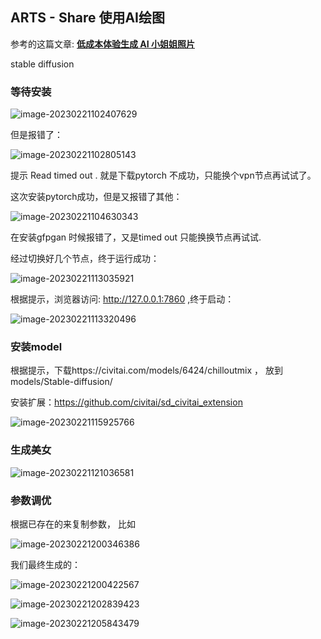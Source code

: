 ## ARTS - Share 使用AI绘图

参考的这篇文章: [**低成本体验生成 AI 小姐姐照片**](https://medium.com/@croath/%E4%BD%8E%E6%88%90%E6%9C%AC%E4%BD%93%E9%AA%8C%E7%94%9F%E6%88%90-ai-%E5%B0%8F%E5%A7%90%E5%A7%90%E7%85%A7%E7%89%87-85ffa7c13cd7)

stable diffusion



### 等待安装

![image-20230221102407629](http://qiniu.honeywen.com/img/20230221102409.png)



但是报错了：

![image-20230221102805143](http://qiniu.honeywen.com/img/20230221102806.png)

提示 Read timed out .  就是下载pytorch 不成功，只能换个vpn节点再试试了。

这次安装pytorch成功，但是又报错了其他：

![image-20230221104630343](http://qiniu.honeywen.com/img/20230221104631.png)

在安装gfpgan 时候报错了，又是timed out 只能换换节点再试试.

经过切换好几个节点，终于运行成功：

![image-20230221113035921](C:\Users\Welto\AppData\Roaming\Typora\typora-user-images\image-20230221113035921.png)



根据提示，浏览器访问: http://127.0.0.1:7860  ,终于启动：



![image-20230221113320496](http://qiniu.honeywen.com/img/20230221113321.png)



### 安装model

根据提示，下载https://civitai.com/models/6424/chilloutmix ， 放到 models/Stable-diffusion/ 

安装扩展：https://github.com/civitai/sd_civitai_extension

![image-20230221115925766](http://qiniu.honeywen.com/img/20230221115926.png)

### 生成美女

![image-20230221121036581](http://qiniu.honeywen.com/img/20230221121037.png)



### 参数调优

根据已存在的来复制参数， 比如

![image-20230221200346386](http://qiniu.honeywen.com/img/20230221200348.png)

我们最终生成的：

![image-20230221200422567](http://qiniu.honeywen.com/img/20230221200424.png)





![image-20230221202839423](C:\Users\Welto\AppData\Roaming\Typora\typora-user-images\image-20230221202839423.png)



![image-20230221205843479](http://qiniu.honeywen.com/img/20230221205844.png)